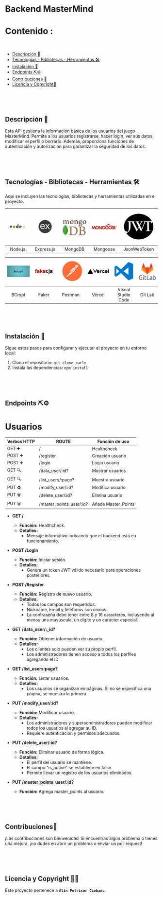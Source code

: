 # Backend MasterMind


# Contenido :

<br>

- [Descripción 📝](#descripción)
- [Tecnologías - Bibliotecas - Herramientas 🛠️](#tecnologías---bibliotecas---herramientas)
- [Instalación 🚀](#instalación)
- [Endpoints ⛏️⚙️](#endpoints)
- [Contribuciones 🤝](#contribuciones)
- [Licencia y Copyright📃](#licencia-y-copyright)

<br>
<br>
<br>

## Descripción 📝

Esta API gestiona la información básica de los usuarios del juego MasterMind. Permite a los usuarios registrarse, hacer login, ver sus datos, modificar el perfil o borrarlo. Además, proporciona funciones de autenticación y autorización para garantizar la seguridad de los datos.

<br>
<br>
<br>

## Tecnologías - Bibliotecas - Herramientas 🛠️
Aquí se incluyen las tecnologías, bibliotecas y herramientas utilizadas en el proyecto.


| <img src="./src/img/node.png" alt="Node.js" width="200px"> | <img src="./src/img/express.png" alt="Express.js" width="200px"> | <img src="./src/img/mongodb.png" alt="MongoDB" width="200px"> | <img src="./src/img/mongoose.png" alt="Mongoose" width="200px"> | <img src="./src/img/jwt.png" alt="JsonWebToken" width="200px"> |
|:---:|:---:|:---:|:---:|:---:|
| Node.js | Express.js | MongoDB | Mongoose | JsonWebToken |

| <img src="./src/img/bcrypt.jpg" alt="BCrypt" width="200px"> | <img src="./src/img/faker.jpg" alt="Faker" width="200px"> | <img src="./src/img/postman.png" alt="Postman" width="200px"> | <img src="./src/img/vercel.png" alt="Vercel" width="200px"> | <img src="./src/img/vsc.png" alt="Visual Studio Code" width="200px"> | <img src="./src/img/git.png" alt="Git Lab" width="200px"> |
|:---:|:---:|:---:|:---:|:---:|:---:|
| BCrypt | Faker | Postman | Vercel | Visual Studio Code | Git Lab |

<br>
<br>
<br>

## Instalación 🚀

Sigue estos pasos para configurar y ejecutar el proyecto en tu entorno local:

1. Clona el repositorio: `git clone <url>`
2. Instala las dependencias: `npm install`

<br>
<br>
<br>

## Endpoints ⛏️⚙️

# Usuarios



| Verbos HTTP | ROUTE                 | Función de uso    |
|----------|--------------------------|-------------|
| GET ➕   | /                        | Healthcheck |
| POST ➕  | /register                | Creación usuario |
| POST ➕  | /login                   | Login usuario |
| GET 🔍   | /data_user/:id?          | Mostrar usuarios |
| GET 🔍   | /list_users/:page?       | Muestra usuario |
| PUT ♻️   | /modify_user/:id?        | Modifica usuario |
| PUT 🗑️   | /delete_user/:id?        | Elimina usuario  |
| PUT 🗑️   | /master_points_user/:id? | Añade Master_Points  |




- **GET /**
  - **Función:** Healthcheck.
  - **Detalles:**
    - Mensaje informativo indicando que el backend está en funcionamiento.

- **POST /Login**
  - **Función:** Iniciar sesión.
  - **Detalles:**
    - Genera un token JWT válido necesario para operaciones posteriores.

- **POST /Register**
  - **Función:** Registro de nuevo usuario.
  - **Detalles:**
    - Todos los campos son requeridos.
    - Nickname, Email y teléfonos son únicos.
    - La contraseña debe tener entre 8 y 16 caracteres, incluyendo al menos una mayúscula, un dígito y un carácter especial.

- **GET /data_user/:_id?**
  - **Función:** Obtener información de usuario.
  - **Detalles:**
    - Los clientes solo pueden ver su propio perfil.
    - Los administradores tienen acceso a todos los perfiles agregando el ID.

- **GET /list_users:page?**
  - **Función:** Listar usuarios.
  - **Detalles:**
    - Los usuarios se organizan en páginas. Si no se especifica una página, se muestra la primera.

- **PUT /modify_user/:id?**
  - **Función:** Modificar usuario.
  - **Detalles:**
    - Los administradores y superadministradores pueden modificar todos los usuarios al agregar su ID.
    - Requiere autenticación y permisos adecuados.

- **PUT /delete_user/:id?**
  - **Función:** Eliminar usuario de forma lógica.
  - **Detalles:**
    - El perfil del usuario se mantiene.
    - El campo "is_active" se establece en false.
    - Permite llevar un registro de los usuarios eliminados.

- **PUT /master_points_user/:id?**
  - **Función:** Agrega master_points al usuario.

<br>
<br>
<br>

## Contribuciones🤝

¡Las contribuciones son bienvenidas! Si encuentras algún problema o tienes una mejora, ¡no dudes en abrir un problema o enviar un pull request!

<br>
<br>
<br>

## Licencia y Copyright 📃📃

Este proyecto pertenece a **`Alin Petrisor Ciobanu`**.
